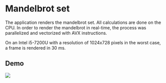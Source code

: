 # Mandelbrot set
The application renders the mandelbrot set. All calculations are done on the CPU. In order to render the mandelbrot in real-time, the process was parallelized and vectorized with AVX instructions.

On an Intel i5-7200U with a resolution of 1024x728 pixels in the worst case, a frame is rendered in 30 ms.

## Demo
![](example.gif)
